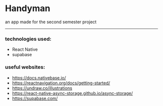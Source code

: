 # Handyman
an app made for the second semester project

------------
### technologies used:
- React Native
- supabase

### useful websites:
- https://docs.nativebase.io/
- https://reactnavigation.org/docs/getting-started/
- https://undraw.co/illustrations
- https://react-native-async-storage.github.io/async-storage/
- https://supabase.com/
